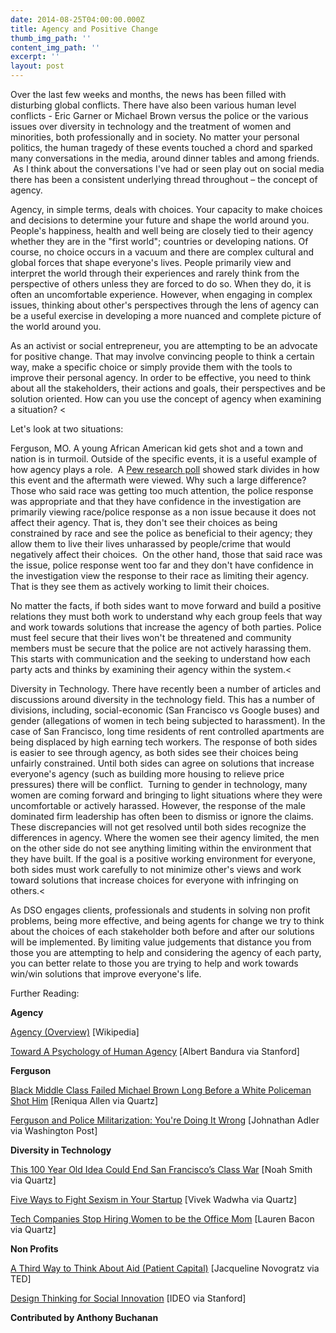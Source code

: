 ```yaml
---
date: 2014-08-25T04:00:00.000Z
title: Agency and Positive Change
thumb_img_path: ''
content_img_path: ''
excerpt: ''
layout: post
---
```

Over the last few weeks and months, the news has been filled with disturbing global conflicts. There have also been various human level conflicts - Eric Garner or Michael Brown versus the police or the various issues over diversity in technology and the treatment of women and minorities, both professionally and in society. No matter your personal politics, the human tragedy of these events touched a chord and sparked many conversations in the media, around dinner tables and among friends.  As I think about the conversations I've had or seen play out on social media there has been a consistent underlying thread throughout – the concept of agency.

Agency, in simple terms, deals with choices. Your capacity to make choices and decisions to determine your future and shape the world around you. People's happiness, health and well being are closely tied to their agency whether they are in the "first world"; countries or developing nations. Of course, no choice occurs in a vacuum and there are complex cultural and global forces that shape everyone's lives. People primarily view and interpret the world through their experiences and rarely think from the perspective of others unless they are forced to do so. When they do, it is often an uncomfortable experience. However, when engaging in complex issues, thinking about other's perspectives through the lens of agency can be a useful exercise in developing a more nuanced and complete picture of the world around you. 

As an activist or social entrepreneur, you are attempting to be an advocate for positive change. That may involve convincing people to think a certain way, make a specific choice or simply provide them with the tools to improve their personal agency. In order to be effective, you need to think about all the stakeholders, their actions and goals, their perspectives and be solution oriented. How can you use the concept of agency when examining a situation? <

Let's look at two situations:

Ferguson, MO. A young African American kid gets shot and a town and nation is in turmoil. Outside of the specific events, it is a useful example of how agency plays a role.  A [Pew research poll](http://www.people-press.org/2014/08/18/stark-racial-divisions-in-reactions-to-ferguson-police-%20shooting) showed stark divides in how this event and the aftermath were viewed. Why such a large difference? Those who said race was getting too much attention, the police response was appropriate and that they have confidence in the investigation are primarily viewing race/police response as a non issue because it does not affect their agency. That is, they don't see their choices as being constrained by race and see the police as beneficial to their agency; they allow them to live their lives unharassed by people/crime that would negatively affect their choices.  On the other hand, those that said race was the issue, police response went too far and they don't have confidence in the investigation view the response to their race as limiting their agency. That is they see them as actively working to limit their choices. 

No matter the facts, if both sides want to move forward and build a positive relations they must both work to understand why each group feels that way and work towards solutions that increase the agency of both parties. Police must feel secure that their lives won't be threatened and community members must be secure that the police are not actively harassing them. This starts with communication and the seeking to understand how each party acts and thinks by examining their agency within the system.<

Diversity in Technology. There have recently been a number of articles and discussions around diversity in the technology field. This has a number of divisions, including, social-economic (San Francisco vs Google buses) and gender (allegations of women in tech being subjected to harassment). In the case of San Francisco, long time residents of rent controlled apartments are being displaced by high earning tech workers. The response of both sides is easier to see through agency, as both sides see their choices being unfairly constrained. Until both sides can agree on solutions that increase everyone's agency (such as building more housing to relieve price pressures) there will be conflict.  Turning to gender in technology, many women are coming forward and bringing to light situations where they were uncomfortable or actively harassed. However, the response of the male dominated firm leadership has often been to dismiss or ignore the claims. These discrepancies will not get resolved until both sides recognize the differences in agency. Where the women see their agency limited, the men on the other side do not see anything limiting within the environment that they have built. If the goal is a positive working environment for everyone, both sides must work carefully to not minimize other's views and work toward solutions that increase choices for everyone with infringing on others.<

As DSO engages clients, professionals and students in solving non profit problems, being more effective, and being agents for change we try to think about the choices of each stakeholder both before and after our solutions will be implemented. By limiting value judgements that distance you from those you are attempting to help and considering the agency of each party, you can better relate to those you are trying to help and work towards win/win solutions that improve everyone's life.

Further Reading: 
  
**Agency**
[](http://en.wikipedia.org/wiki/Agency_(philosophy))

[Agency (Overview)](http://en.wikipedia.org/wiki/Agency_(philosophy)) \[Wikipedia]


[](http://web.stanford.edu/dept/psychology/bandura/pajares/Bandura2006PPS.pdf)[Toward A Psychology of Human Agency](http://web.stanford.edu/dept/psychology/bandura/pajares/Bandura2006PPS.pdf) \[Albert Bandura via Stanford]

**Ferguson**

[Black Middle Class Failed Michael Brown Long Before a White Policeman Shot Him](http://qz.com/252693/the-black-middle-class-failed-michael-brown-long-before-a-white-policeman-shot-him/) \[Reniqua Allen via Quartz]


[Ferguson and Police Militarization: You're Doing It Wrong](http://www.washingtonpost.com/news/volokh-conspiracy/wp/2014/08/17/steyn-on-ferguson-and-police-militarization-youre-doing-it-wrong/) \[Johnathan Adler via Washington Post] 

 **Diversity in Technology**

[This 100 Year Old Idea Could End San Francisco’s Class War](http://qz.com/169767/the-century-old-solution-to-end-san-franciscos-class-warfare/) \[Noah Smith via Quartz]

[Five Ways to Fight Sexism in Your Startup](http://qz.com/253993/five-ways-to-fight-sexism-in-your-startup/) \[Vivek Wadwha via Quartz]

[Tech Companies Stop Hiring Women to be the Office Mom](http://qz.com/47154/tech-companies-stop-hiring-women-to-be-the-office-mom/) \[Lauren Bacon via Quartz]

**Non Profits**

[A Third Way to Think About Aid (Patient Capital)](http://www.ted.com/talks/jacqueline_novogratz_a_third_way_to_think_about_aid) \[Jacqueline Novogratz via TED]


[Design Thinking for Social Innovation](http://www.ssireview.org/articles/entry/design_thinking_for_social_innovation) \[IDEO via Stanford]

**Contributed by Anthony Buchanan**